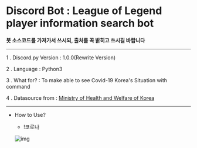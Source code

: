 Discord Bot : League of Legend player information search bot
===

**봇 소스코드를 가져가서 쓰시되, 출처를 꼭 밝히고 쓰시길 바랍니다**

***
1 . Discord.py Version : 1.0.0(Rewrite Version)

2 . Language : Python3

3 . What for? : To make able to see Covid-19 Korea's Situation with command

4 . Datasource from  : [Ministry of Health and Welfare of Korea](http://ncov.mohw.go.kr/index.jsp)
***

- How to Use?

    - !코로나
    
    ![img](https://scontent-ssn1-1.xx.fbcdn.net/v/t1.0-9/91051526_1165154833827748_8728916057206554624_n.jpg?_nc_cat=101&_nc_sid=8024bb&_nc_ohc=FNn7V-Ha8pYAX92dD8g&_nc_ht=scontent-ssn1-1.xx&oh=4ccf25a7b0dbe9927e03b2fa39a7a39b&oe=5EA4954F)
